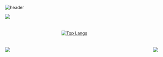 
![header](https://capsule-render.vercel.app/api?type=soft&color=auto&height=100&section=header&text=ParkKyuIl&fontSize=80&animation=twinkling)

<a href="https://hits.seeyoufarm.com"><img src="https://hits.seeyoufarm.com/api/count/incr/badge.svg?url=https%3A%2F%2Fgithub.com%2FParkKyuIl&count_bg=%2379C83D&title_bg=%23555555&icon=&icon_color=%23E7E7E7&title=hits&edge_flat=false"/></a>
#
                           [![Top Langs](https://github-readme-stats.vercel.app/api?username=parkkyuil&count_private=true&include_all_commits=true&show_icons=true&hide=html&theme=radical)](https://github.com/anuraghazra/github-readme-stats)
#
<img align ='left' src = "https://github-readme-stats.vercel.app/api/top-langs/?username=ParkKyuIl&layout=compact">       
<img align='right' src="http://mazassumnida.wtf/api/v2/generate_badge?boj=totopark0">



